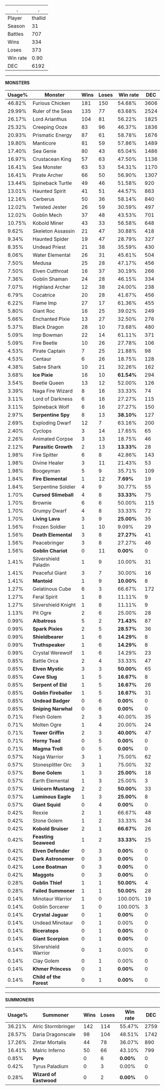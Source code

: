 .|.
|-|-
Player|thallid
Season|31
Battles|707
Wins|334
Loses|373
Win rate|0.90
DEC|6192

---
**MONSTERS**

Usage%|Monster|Wins|Loses|Win rate|DEC|
-|-|-|-|-|-|
46.82%|Furious Chicken|181|150|54.68%|3606|
29.99%|Ruler of the Seas|135|77|63.68%|2524|
26.17%|Lord Arianthus|104|81|56.22%|1825|
25.32%|Creeping Ooze|83|96|46.37%|1836|
20.93%|Prismatic Energy|87|61|58.78%|1676|
19.80%|Manticore|81|59|57.86%|1489|
17.40%|Sea Genie|80|43|65.04%|1486|
16.97%|Crustacean King|57|63|47.50%|1136|
16.41%|Sea Monster|63|53|54.31%|1170|
16.41%|Pirate Archer|66|50|56.90%|1307|
13.44%|Spineback Turtle|49|46|51.58%|920|
13.01%|Haunted Spirit|41|51|44.57%|863|
12.16%|Cerberus|50|36|58.14%|840|
12.02%|Twisted Jester|26|59|30.59%|497|
12.02%|Goblin Mech|37|48|43.53%|701|
10.75%|Kobold Miner|43|33|56.58%|648|
9.62%|Skeleton Assassin|21|47|30.88%|418|
9.34%|Haunted Spider|19|47|28.79%|327|
8.35%|Undead Priest|21|38|35.59%|430|
8.06%|Water Elemental|26|31|45.61%|504|
7.50%|Medusa|25|28|47.17%|456|
7.50%|Elven Cutthroat|16|37|30.19%|266|
7.36%|Goblin Shaman|24|28|46.15%|334|
7.07%|Highland Archer|12|38|24.00%|238|
6.79%|Cocatrice|20|28|41.67%|456|
6.22%|Flame Imp|27|17|61.36%|455|
5.80%|Giant Roc|16|25|39.02%|249|
5.66%|Enchanted Pixie|13|27|32.50%|276|
5.37%|Black Dragon|28|10|73.68%|480|
5.09%|Imp Bowman|22|14|61.11%|371|
5.09%|Fire Beetle|10|26|27.78%|106|
4.53%|Pirate Captain|7|25|21.88%|98|
4.53%|Centaur|6|26|18.75%|128|
4.38%|Sabre Shark|10|21|32.26%|162|
3.68%|**Ice Pixie**|16|10|**61.54%**|294|
3.54%|Beetle Queen|13|12|52.00%|126|
3.39%|Naga Fire Wizard|8|16|33.33%|74|
3.11%|Lord of Darkness|6|16|27.27%|115|
3.11%|Spineback Wolf|6|16|27.27%|150|
2.97%|**Serpentine Spy**|8|13|**38.10%**|127|
2.69%|Exploding Dwarf|12|7|63.16%|200|
2.40%|Cyclops|3|14|17.65%|65|
2.26%|Animated Corpse|3|13|18.75%|46|
2.12%|**Parasitic Growth**|2|13|**13.33%**|28|
1.98%|Fire Spitter|6|8|42.86%|143|
1.98%|Divine Healer|3|11|21.43%|53|
1.98%|Boogeyman|5|9|35.71%|109|
1.84%|**Fire Elemental**|1|12|**7.69%**|19|
1.84%|Serpentine Soldier|4|9|30.77%|55|
1.70%|**Cursed Slimeball**|4|8|**33.33%**|75|
1.70%|Brownie|6|6|50.00%|115|
1.70%|Grumpy Dwarf|4|8|33.33%|72|
1.70%|**Living Lava**|3|9|**25.00%**|35|
1.56%|Frozen Soldier|1|10|9.09%|29|
1.56%|**Death Elemental**|3|8|**27.27%**|41|
1.56%|Peacebringer|3|8|27.27%|46|
1.56%|**Goblin Chariot**|0|11|**0.00%**|0|
1.41%|Silvershield Paladin|1|9|10.00%|31|
1.41%|Peaceful Giant|3|7|30.00%|16|
1.41%|**Mantoid**|1|9|**10.00%**|8|
1.27%|Gelatinous Cube|6|3|66.67%|172|
1.27%|Feral Spirit|1|8|11.11%|9|
1.27%|Silvershield Knight|1|8|11.11%|9|
1.13%|Pit Ogre|2|6|25.00%|28|
0.99%|**Albatross**|5|2|**71.43%**|87|
0.99%|**Spark Pixies**|2|5|**28.57%**|36|
0.99%|**Shieldbearer**|1|6|**14.29%**|8|
0.99%|**Truthspeaker**|1|6|**14.29%**|8|
0.99%|Crystal Werewolf|1|6|14.29%|23|
0.85%|Battle Orca|2|4|33.33%|47|
0.85%|**Elven Mystic**|3|3|**50.00%**|65|
0.85%|**Cave Slug**|1|5|**16.67%**|8|
0.85%|**Serpent of Eld**|1|5|**16.67%**|26|
0.85%|**Goblin Fireballer**|1|5|**16.67%**|31|
0.85%|**Undead Badger**|0|6|**0.00%**|0|
0.85%|**Sniping Narwhal**|0|6|**0.00%**|0|
0.71%|Flesh Golem|2|3|40.00%|35|
0.71%|Molten Ogre|1|4|20.00%|24|
0.71%|**Tower Griffin**|2|3|**40.00%**|47|
0.71%|**Horny Toad**|0|5|**0.00%**|0|
0.71%|**Magma Troll**|0|5|**0.00%**|0|
0.57%|Naga Warrior|3|1|75.00%|62|
0.57%|Stonesplitter Orc|3|1|75.00%|32|
0.57%|**Bone Golem**|1|3|**25.00%**|18|
0.57%|Earth Elemental|1|3|25.00%|3|
0.57%|**Unicorn Mustang**|2|2|**50.00%**|33|
0.57%|**Luminous Eagle**|1|3|**25.00%**|8|
0.57%|**Giant Squid**|0|4|**0.00%**|0|
0.42%|Rexxie|2|1|66.67%|48|
0.42%|Stone Golem|1|2|33.33%|34|
0.42%|**Kobold Bruiser**|2|1|**66.67%**|26|
0.42%|**Feasting Seaweed**|1|2|**33.33%**|25|
0.42%|**Elven Defender**|0|3|**0.00%**|0|
0.42%|**Dark Astronomer**|0|3|**0.00%**|0|
0.42%|**Lone Boatman**|0|3|**0.00%**|0|
0.42%|**Maggots**|0|3|**0.00%**|0|
0.28%|**Goblin Thief**|1|1|**50.00%**|4|
0.28%|**Failed Summoner**|1|1|**50.00%**|28|
0.14%|Minotaur Warrior|1|0|100.00%|19|
0.14%|Goblin Sorcerer|1|0|100.00%|3|
0.14%|**Crystal Jaguar**|0|1|**0.00%**|0|
0.14%|Undead Minotaur|0|1|0.00%|0|
0.14%|**Biceratops**|0|1|**0.00%**|0|
0.14%|**Giant Scorpion**|0|1|**0.00%**|0|
0.14%|Silvershield Warrior|0|1|0.00%|0|
0.14%|Clay Golem|0|1|0.00%|0|
0.14%|**Khmer Princess**|0|1|**0.00%**|0|
0.14%|**Child of the Forest**|0|1|**0.00%**|0|

---
**SUMMONERS**

Usage%|Summoner|Wins|Loses|Win rate|DEC|
-|-|-|-|-|-|
36.21%|Alric Stormbringer|142|114|55.47%|2759|
28.57%|Daria Dragonscale|98|104|48.51%|1742|
17.26%|Zintar Mortalis|44|78|36.07%|890|
16.41%|Malric Inferno|50|66|43.10%|799|
0.85%|**Pyre**|0|6|**0.00%**|0|
0.42%|Tyrus Paladium|0|3|0.00%|0|
0.28%|**Wizard of Eastwood**|0|2|**0.00%**|0|
